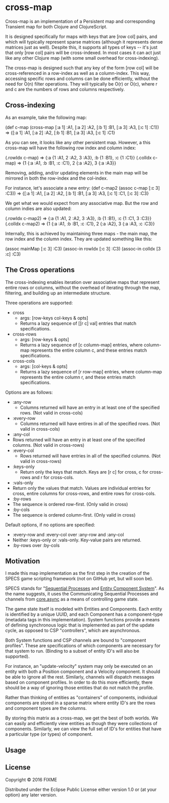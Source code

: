 # cross-map

Cross-map is an implementation of a Persistent map and corresponding
Transient map for both Clojure and ClojureScript.

It is designed specifically for maps with keys that are [row col]
pairs, and which will typically represent sparse matrices (although it
represents dense matrices just as well).  Despite this, it supports
all types of keys -- it's just that only [row col] pairs will be
cross-indexed.  In most cases it can act just like any other Clojure map
(with some small overhead for cross-indexing).

The cross-map is designed such that any key of the form [row col] will
be cross-referenced in a row-index as well as a column-index.  This
way, accessing specific rows and columns can be done efficiently,
without the need for O(n) filter operations.  They will typically
be O(r) or O(c), where r and c are the numbers of rows and columns
respectively.

## Cross-indexing

As an example, take the following map:

(def c-map (cross-map [:a 1] :A1, [:a 2] :A2, [:b 1] :B1, [:a 3] :A3, [:c 1] :C1))
=> {[:a 1] :A1, [:a 2] :A2, [:b 1] :B1, [:a 3] :A3, [:c 1] :C1}

As you can see, it looks like any other persistent map.  However,
a this cross-map will have the following row index and column index:

(.rowIdx c-map) => {:a {1 :A1, 2 :A2, 3 :A3}, :b {1 :B1}, :c {1 :C1}}
(.colIdx c-map) => {1 {:a :A1, :b :B1, :c :C1}, 2 {:a :A2}, 3 {:a :A3}}

Removing, adding, and/or updating elements in the main map will be
mirrored in both the row-index and the col-index.

For instance, let's associate a new entry:
(def c-map2 (assoc c-map [:c 3] :C3))
=> {[:a 1] :A1, [:a 2] :A2, [:b 1] :B1, [:a 3] :A3, [:c 1] :C1, [:c 3] :C3}

We get what we would expect from any associative map.  But the row and
column indies are also updated:

(.rowIdx c-map2) => {:a {1 :A1, 2 :A2, 3 :A3}, :b {1 :B1}, :c {1 :C1, 3 :C3}}
(.colIdx c-map2) => {1 {:a :A1, :b :B1, :c :C1}, 2 {:a :A2}, 3 {:a :A3, :c :C3}}

Internally, this is achieved by maintaining three maps - the main map, the row
index and the column index.  They are updated something like this:

(assoc mainMap [:c 3] :C3)
(assoc-in rowIdx [:c 3] :C3)
(assoc-in colIdx [3 :c] :C3)

## The Cross operations

The cross-indexing enables iteration over associative maps that represent entire
rows or columns, without the overhead of iterating through the map, filtering,
and building up an intermediate structure.

Three operations are supported:
* cross
  * args: [row-keys col-keys & opts]
  * Returns a lazy sequence of [[r c] val] entries that match specifications.
* cross-rows
  * args: [row-keys & opts]
  * Returns a lazy sequence of [c column-map] entries, where column-map represents
    the entire column c, and these entries match specifications.
* cross-cols
  * args: [col-keys & opts]
  * Returns a lazy sequence of [r row-map] entries, where column-map represents
    the entire column r, and these entries match specifications.

Options are as follows:
* :any-row
  * Columns returned will have an entry in at least one of the specified rows.
    (Not valid in cross-cols)
* :every-row
  * Columns returned will have entires in all of the specified rows.
    (Not valid in cross-cols)
* :any-col
 * Rows returned will have an entry in at least one of the specified columns.
    (Not valid in cross-rows)
* :every-col
  * Rows returned will have entries in all of the specified columns.
    (Not valid in cross-rows)
* :keys-only
  * Return only the keys that match.  Keys are [r c] for cross, c for cross-rows
    and r for cross-cols.
* :vals-only
 * Return only the values that match.  Values are individual entries for cross,
    entire columns for cross-rows, and entire rows for cross-cols.
* :by-rows
 * The sequence is ordered row-first.  (Only valid in cross) 
* :by-cols
 * The sequence is ordered column-first. (Only valid in cross)

Default options, if no options are specified:
* :every-row and :every-col over :any-row and :any-col
* Neither :keys-only or :vals-only.  Key-value pairs are returned.
* :by-rows over :by-cols

## Motivation

I made this map implementation as the first step in the creation of
the SPECS game scripting framework (not on GitHub yet, but will soon
be).

SPECS stands for "[Sequential Processes](https://en.wikipedia.org/wiki/Communicating_sequential_processes) and [Entity Component System](https://en.wikipedia.org/wiki/Entity_component_system)".
As the name suggests, it uses the Communicating Sequential Processes
and channels from [core.async](https://github.com/clojure/core.async) as a means of controlling game state.

The game state itself is modeled with Entities and Components.  Each
entity is identified by a unique UUID, and each Component has a
component-type (metadata tags in this implementation).  System
functions provide a means of defining synchronous logic that is
implemented as part of the update cycle, as opposed to CSP
"controllers", which are asynchronous.

Both System functions and CSP channels are bound to "component
profiles".  These are specifications of which components are necessary
for that system to run.  (Binding to a subset of entity ID's will also
be supported).

For instance, an "update-velocity" system may only be executed on an
entity with both a Position component and a Velocity component.  It
should be able to ignore all the rest.  Similarly, channels will
dispatch messages based on component profiles.  In order to do this
more efficiently, there should be a way of ignoring those entities
that do not match the profile.

Rather than thinking of entities as "containers" of components,
individual components are stored in a sparse matrix where entity ID's
are the rows and component types are the columns.

By storing this matrix as a cross-map, we get the best of both
worlds.  We can easily and efficiently view entities as though they
were collections of components.  Similarly, we can view the full set
of ID's for entities that have a particular type (or types) of
component.

## Usage



## License

Copyright © 2016 FIXME

Distributed under the Eclipse Public License either version 1.0 or (at
your option) any later version.
